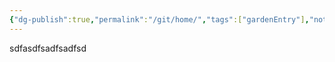 ```yaml
---
{"dg-publish":true,"permalink":"/git/home/","tags":["gardenEntry"],"noteIcon":"","created":"2024-08-18T14:17:24.665+09:00","updated":"2024-08-18T14:30:33.607+09:00"}
---
```


sdfasdfsadfsadfsd